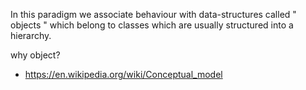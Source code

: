In this paradigm we associate behaviour with data-structures called " objects " which belong to classes which are usually structured into a hierarchy.

why object?
- https://en.wikipedia.org/wiki/Conceptual_model